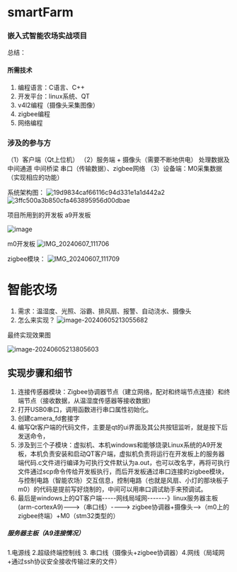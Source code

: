 # smartFarm
### 嵌入式智能农场实战项目
总结：
#### 所需技术
1. 编程语言：C语言、C++
2. 开发平台：linux系统、QT
3. v4l2编程（摄像头采集图像）
4. zigbee编程
5. 网络编程
### 涉及的参与方

（1）客户端（Qt上位机）
（2）服务端 +  摄像头（需要不断地供电）   处理数据及中间通道   中间桥梁   串口（传输数据）、zigbee网络
（3）设备端：M0采集数据（实现相应的功能）

系统架构图：
![19d9834caf66116c94d331e1a1d442a2](https://s2.loli.net/2024/06/05/mRWMDOykG3oZ1Tz.png)
![3ffc500a3b850cfa463895956d00dbae](https://s2.loli.net/2024/06/10/UKZsNp8Li1OETQk.jpg)


项目所用到的开发板
a9开发板

![image](https://github.com/zhangruyi3906/smartFarm/assets/107252212/e6c329d4-4802-444d-b5a7-ebb4608d3e95)


m0开发板
![IMG_20240607_111706](https://s2.loli.net/2024/06/10/VWjt3SxqbHEa1r6.jpg)

zigbee模块：
![IMG_20240607_111709](https://s2.loli.net/2024/06/10/GzBARlHUYIu6C3E.jpg)

# 智能农场

1. 需求：温湿度、光照、浴霸、排风扇、报警、自动浇水、摄像头
2. 怎么来实现？
![image-20240605213055682](https://s2.loli.net/2024/06/05/9uVFrX5acBdg8Ii.png)

最终实现效果图

![image-20240605213805603](https://s2.loli.net/2024/06/05/aUmwtup5MKoRHgc.png)


## 实现步骤和细节
1. 连接传感器模块：Zigbee协调器节点（建立网络，配对和终端节点连接）和终端节点（接收数据，从温湿度传感器等接收数据）
2. 打开USB0串口，调用函数进行串口属性初始化。
3. 创建camera_fd套接字
4. 编写Qt客户端的代码文件，主要是qt的ui界面及其公共按钮监听，就是按下后发送命令，
5. 涉及到三个子模块：虚拟机、本机windows和能够烧录Linux系统的A9开发板，本机负责安装和启动QT客户端，虚拟机负责将运行在开发板上的服务器端代码.c文件进行编译为可执行文件默认为a.out，也可以改名字，再将可执行文件通过scp命令传给开发板执行，而后开发板通过串口连接的zigbee模块，与控制电路（智能农场）交互信息，控制电路（也就是风扇、小灯的那块板子m0）的代码是提前写好烧制的，中间可以用串口调试助手来预调试。
6. 最后是windows上的QT客户端-----网线局域网-------》linux服务器主板(arm-cortexA9)--->（串口线）----> zigbee协调器+摄像头-->（m0上的zigbee终端）+M0（stm32类型的）

 
##### 服务器主板（A9连接情况）
1.电源线 2.超级终端控制线  3. 串口线（摄像头+zigbee协调器）4.网线（局域网+通过ssh协议安全接收传输过来的文件）
